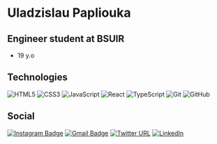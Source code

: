 # Uladzislau Papliouka
## Engineer student at BSUIR
- 19 y.o
## Technologies
![HTML5](https://img.shields.io/badge/-HTML5-E34F26?style=flat-square&logo=html5&logoColor=white)
![CSS3](https://img.shields.io/badge/-CSS3-1572B6?style=flat-square&logo=css3)
![JavaScript](https://img.shields.io/badge/-JavaScript-black?style=flat-square&logo=javascript)
![React](https://img.shields.io/badge/-React-black?style=flat-square&logo=react)
![TypeScript](https://img.shields.io/badge/-TypeScript-007ACC?style=flat-square&logo=typescript)
![Git](https://img.shields.io/badge/-Git-black?style=flat-square&logo=git)
![GitHub](https://img.shields.io/badge/-GitHub-181717?style=flat-square&logo=github)
## Social

[![Instagram Badge](https://img.shields.io/badge/-etozhewil-purple?style=flat-square&logo=instagram&logoColor=white&link=https://instagram.com/uladzislau_papliouka/)](https://instagram.com/etozhewil)
[![Gmail Badge](https://img.shields.io/badge/-uladzislau.papliouka@gmail.com-c14438?style=flat-square&logo=Gmail&logoColor=white&link=mailto:uladzislau.papliouka@gmail.com)](mailto:uladzislau.papliouka@gmail.com)
[![Twitter URL](https://img.shields.io/twitter/url?label=wil_0_liw&logo=twitter&logoColor=sky&style=flat-square&url=https%3A%2F%2Ftwitter.com%2Fwil_0_liw)](https://twitter.com/wil_0_liw)
[![LinkedIn](https://img.shields.io/badge/LinkedIn-blue)](https://www.linkedin.com/in/uladzislaupapliouka/)
